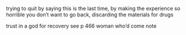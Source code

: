 trying to quit by saying this is the last time, by making the experience so horrible you don’t want to go back, discarding the materials for drugs

trust in a god for recovery see p 466
woman who’d come note